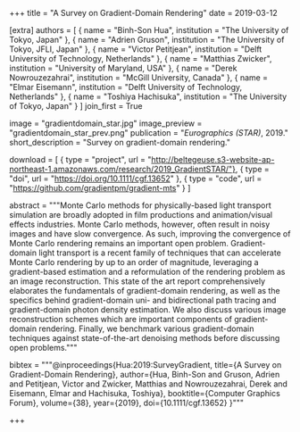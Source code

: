 +++
title = "A Survey on Gradient-Domain Rendering"
date = 2019-03-12

[extra]
authors = [
    { name = "Binh-Son Hua", institution = "The University of Tokyo, Japan" },
    { name = "Adrien Gruson", institution = "The University of Tokyo, JFLI, Japan" },
    { name = "Victor Petitjean", institution = "Delft University of Technology, Netherlands" },
    { name = "Matthias Zwicker", institution = "University of Maryland, USA" }, 
    { name = "Derek Nowrouzezahrai", institution = "McGill University, Canada" },
    { name = "Elmar Eisemann", institution = "Delft University of Technology, Netherlands" },
    { name = "Toshiya Hachisuka", institution = "The University of Tokyo, Japan" }
]
join_first = True

image = "gradientdomain_star.jpg"
image_preview = "gradientdomain_star_prev.png"
publication = "*Eurographics (STAR)*, 2019."
short_description = "Survey on gradient-domain rendering."

download = [
    { type = "project", url = "http://beltegeuse.s3-website-ap-northeast-1.amazonaws.com/research/2019_GradientSTAR/"},
    { type = "doi", url = "https://doi.org/10.1111/cgf.13652" },
    { type = "code", url = "https://github.com/gradientpm/gradient-mts" } 
]

abstract = """Monte Carlo methods for physically-based light transport simulation are broadly adopted in film productions and animation/visual effects industries. Monte Carlo methods, however, often result in noisy images and have slow convergence. As such, improving the convergence of Monte Carlo rendering remains an important open problem. Gradient-domain light transport is a recent family of techniques that can accelerate Monte Carlo rendering by up to an order of magnitude, leveraging a gradient-based estimation and a reformulation of the rendering problem as an image reconstruction. This state of the art report comprehensively elaborates the fundamentals of gradient-domain rendering, as well as the specifics behind gradient-domain uni- and bidirectional path tracing and gradient-domain photon density estimation. We also discuss various image reconstruction schemes which are important components of gradient-domain rendering. Finally, we benchmark various gradient-domain techniques against state-of-the-art denoising methods before discussing open problems."""

bibtex = """@inproceedings{Hua:2019:SurveyGradient,
  title={A Survey on Gradient-Domain Rendering},
  author={Hua, Binh-Son and Gruson, Adrien and Petitjean, Victor and Zwicker, Matthias and Nowrouzezahrai, Derek and Eisemann, Elmar and Hachisuka, Toshiya},
  booktitle={Computer Graphics Forum},
  volume={38},
  year={2019},
  doi={10.1111/cgf.13652}
}"""

+++

